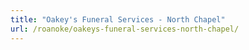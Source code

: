 ```yaml
---
title: "Oakey's Funeral Services - North Chapel"
url: /roanoke/oakeys-funeral-services-north-chapel/
---
```

